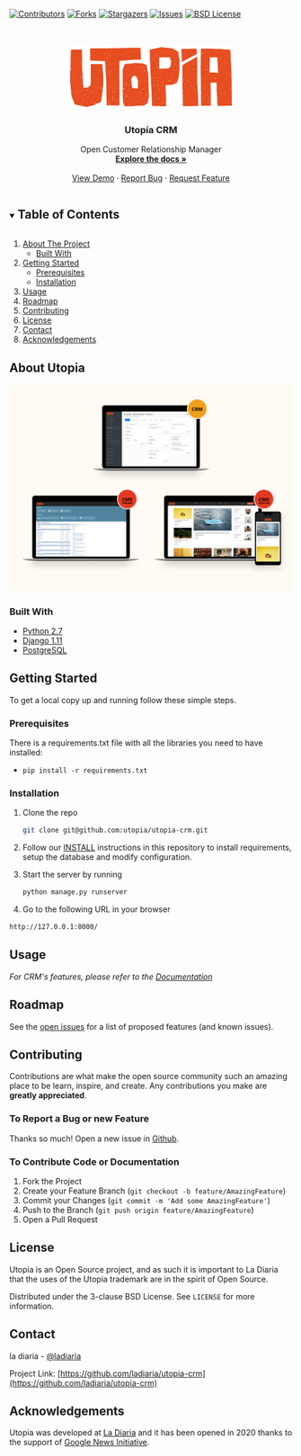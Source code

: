 <!-- PROJECT SHIELDS -->
[![Contributors][contributors-shield]][contributors-url]
[![Forks][forks-shield]][forks-url]
[![Stargazers][stars-shield]][stars-url]
[![Issues][issues-shield]][issues-url]
[![BSD License][license-shield]][license-url]




<!-- PROJECT LOGO -->
<br />
<p align="center">
  <a href="https://github.com/ladiaria/utopia-crm">
    <img src="static/img/logo-utopia.png" alt="Logo">
  </a>

  <h3 align="center">Utopía CRM</h3>

  <p align="center">
    Open Customer Relationship Manager
    <br />
    <a href="https://github.com/ladiaria/utopia-crm"><strong>Explore the docs »</strong></a>
    <br />
    <br />
    <a href="https://github.com/ladiaria/utopia-crm">View Demo</a>
    ·
    <a href="https://github.com/ladiaria/utopia-crm/issues">Report Bug</a>
    ·
    <a href="https://github.com/ladiaria/utopia-crm/issues">Request Feature</a>
  </p>
</p>



<!-- TABLE OF CONTENTS -->
<details open="open">
  <summary><h2 style="display: inline-block">Table of Contents</h2></summary>
  <ol>
    <li>
      <a href="#about-the-project">About The Project</a>
      <ul>
        <li><a href="#built-with">Built With</a></li>
      </ul>
    </li>
    <li>
      <a href="#getting-started">Getting Started</a>
      <ul>
        <li><a href="#prerequisites">Prerequisites</a></li>
        <li><a href="#installation">Installation</a></li>
      </ul>
    </li>
    <li><a href="#usage">Usage</a></li>
    <li><a href="#roadmap">Roadmap</a></li>
    <li><a href="#contributing">Contributing</a></li>
    <li><a href="#license">License</a></li>
    <li><a href="#contact">Contact</a></li>
    <li><a href="#acknowledgements">Acknowledgements</a></li>
  </ol>
</details>



<!-- ABOUT THE PROJECT -->
## About Utopia

[![Utopía is an open source platform for community based newsrooms to manage their subscriptions](utopia-screenshot.png)](https://utopia.ladiaria.com.uy)


### Built With

* [Python 2.7](https://www.python.org/)
* [Django 1.11](https://www.djangoproject.com/)
* [PostgreSQL](https://www.postgresql.org/)

<!-- GETTING STARTED -->
## Getting Started

To get a local copy up and running follow these simple steps.

### Prerequisites

There is a requirements.txt file with all the libraries you need to have installed:

* ``pip install -r requirements.txt``

### Installation

1. Clone the repo
   ```sh
   git clone git@github.com:utopia/utopia-crm.git
   ```
2. Follow our [INSTALL](INSTALL) instructions in this repository to install requirements, setup the database and modify configuration.

3. Start the server by running
   ```sh
   python manage.py runserver
   ```

4. Go to the following URL in your browser

  ```sh
  http://127.0.0.1:8000/
  ```

<!-- USAGE EXAMPLES -->
## Usage

_For CRM's features, please refer to the [Documentation](docs/FEATURES.md)_


<!-- ROADMAP -->
## Roadmap

See the [open issues](https://github.com/ladiaria/utopia-crm/issues) for a list of proposed features (and known issues).


<!-- CONTRIBUTING -->
## Contributing

Contributions are what make the open source community such an amazing place to be learn, inspire, and create. Any contributions you make are **greatly appreciated**.

### To Report a Bug or new Feature

Thanks so much! Open a new issue in [Github](https://github.com/ladiaria/utopia-crm/issues/new/choose).

### To Contribute Code or Documentation

1. Fork the Project
2. Create your Feature Branch (`git checkout -b feature/AmazingFeature`)
3. Commit your Changes (`git commit -m 'Add some AmazingFeature'`)
4. Push to the Branch (`git push origin feature/AmazingFeature`)
5. Open a Pull Request

<!-- LICENSE -->
## License

Utopia is an Open Source project, and as such it is important to La Diaria that the uses of the Utopia trademark are in the spirit of Open Source.

Distributed under the 3-clause BSD License. See `LICENSE` for more information.


<!-- CONTACT -->
## Contact

la diaria - [@ladiaria](https://twitter.com/ladiaria)

Project Link: [https://github.com/ladiaria/utopia-crm](https://github.com/ladiaria/utopia-crm)


<!-- ACKNOWLEDGEMENTS -->
## Acknowledgements

Utopia was developed at [La Diaria](https://ladiaria.com.uy) and it has been opened in 2020 thanks to the support of [Google News Initiative](https://newsinitiative.withgoogle.com/).



<!-- MARKDOWN LINKS & IMAGES -->
<!-- https://www.markdownguide.org/basic-syntax/#reference-style-links -->
[contributors-shield]: https://img.shields.io/github/contributors/ladiaria/utopia-crm.svg?style=for-the-badge
[contributors-url]: https://github.com/ladiaria/utopia-crm/graphs/contributors
[forks-shield]: https://img.shields.io/github/forks/ladiaria/utopia-crm.svg?style=for-the-badge
[forks-url]: https://github.com/ladiaria/utopia-crm/network/members
[stars-shield]: https://img.shields.io/github/stars/ladiaria/utopia-crm.svg?style=for-the-badge
[stars-url]: https://github.com/ladiaria/utopia-crm/stargazers
[issues-shield]: https://img.shields.io/github/issues/ladiaria/utopia-crm.svg?style=for-the-badge
[issues-url]: https://github.com/ladiaria/utopia-crm/issues
[license-shield]: https://img.shields.io/github/license/ladiaria/utopia-crm.svg?style=for-the-badge
[license-url]: https://github.com/ladiaria/utopia-crm/blob/master/LICENSE
[linkedin-shield]: https://img.shields.io/badge/-LinkedIn-black.svg?style=for-the-badge&logo=linkedin&colorB=555
[linkedin-url]: https://ladiaria.com.uy
